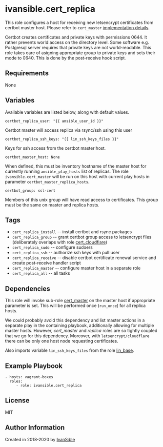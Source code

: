 # ivansible.cert_replica

This role configures a host for receiving new letsencrypt certificates
from certbot master host. Please refer to `cert_master`
[implementation details](https://github.com/ivansible/cert-master#implementation-details).

Certbot creates certificates and private keys with permissions 0644.
It rather prevents world access on the directory level.
Some software e.g. Postgresql server requires that private keys are not world-readable.
This role takes care of asigning appropriate group to private keys
and sets their mode to 0640. This is done by the post-receive hook script.


## Requirements

None


## Variables

Available variables are listed below, along with default values.

    certbot_replica_user: "{{ ansible_user_id }}"
Certbot master will access replica via rsync/ssh using this user

    certbot_replica_ssh_keys: "{{ lin_ssh_keys_files }}"
Keys for ssh access from the certbot master host.

    certbot_master_host: None
When defined, this must be inventory hostname of the master host
for currently running `ansible_play_hosts` list of replicas.
The role `ivansible.cert_master` will be run on this host
with current play hosts in parameter `certbot_master_replica_hosts`.

    certbot_group: ssl-cert
Members of this unix group will have read access to certificates.
This group must be the same on master and replica hosts.


## Tags

- `cert_replica_install` -- install certbot and rsync packages
- `cert_replica_group` -- grant certbot group access to letsencrypt files
                          (deliberately overlaps with role
                          [cert_cloudflare](https://github.com/ivansible/cert-cloudflare))
- `cert_replica_sudo` -- configure sudoers
- `cert_replica_ssh` -- authorize ssh keys with pull user
- `cert_replica_receive` -- disable certbot certificate renewal service
                            and create post-receive handler script
- `cert_replica_master` -- configure master host in a separate role
- `cert_replica_all` -- all tasks


## Dependencies

This role will invoke sub-role [cert_master](https://github.com/ivansible/cert-master)
on the master host if appropriate parameter is set.
This will be performed once (`run_once`) for all replica hosts.

We could probably avoid this dependency and list master actions
in a separate play in the containing playbook, additionally allowing
for multiple master hosts. However, _cert_master_ and _replica_
roles are so tightly coupled that we go for this dependency.
Moreover, with `letsencrypt/cloudflare` there can be only one host node
requesting certificates.

Also imports variable `lin_ssh_keys_files` from the role [lin_base](https://github.com/ivansible/lin-base).


## Example Playbook

    - hosts: vagrant-boxes
      roles:
         - role: ivansible.cert_replica


## License

MIT

## Author Information

Created in 2018-2020 by [IvanSible](https://github.com/ivansible)
